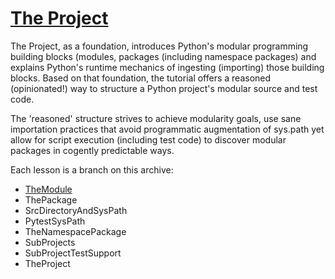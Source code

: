 # [The Project]

The Project, as a foundation, introduces Python's modular programming
building blocks (modules, packages (including namespace packages) and
explains Python's runtime mechanics of ingesting (importing) those
building blocks. Based on that foundation, the tutorial offers a
reasoned (opinionated!) way to structure a Python project's modular
source and test code.

The 'reasoned' structure strives to achieve modularity goals, use sane
importation practices that avoid programmatic augmentation of sys.path
yet allow for script execution (including test code) to discover modular
packages in cogently predictable ways.

Each lesson is a branch on this archive:

- [TheModule](./TheModule.md)
- ThePackage
- SrcDirectoryAndSysPath
- PytestSysPath
- TheNamespacePackage
- SubProjects
- SubProjectTestSupport
- TheProject

[The Project]: #the-project

